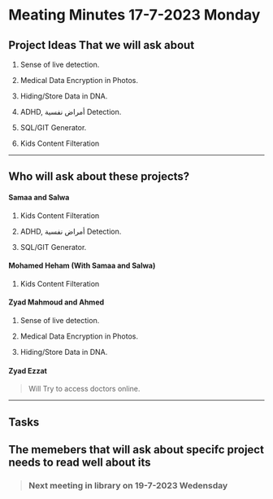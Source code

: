 # Meating Minutes 17-7-2023 Monday

## Project Ideas That we will ask about

1. Sense of live detection.

2. Medical Data Encryption in Photos.

3. Hiding/Store Data in DNA.

4. ADHD, أمراض نفسية Detection.

5. SQL/GIT Generator.

6. Kids Content Filteration

---

## Who will ask about these projects?

#### Samaa and Salwa

1. Kids Content Filteration

2. ADHD, أمراض نفسية Detection.

3. SQL/GIT Generator.

#### Mohamed Heham (With Samaa and Salwa)

1. Kids Content Filteration 


#### Zyad Mahmoud and Ahmed 

1. Sense of live detection.

2. Medical Data Encryption in Photos.

3. Hiding/Store Data in DNA.

#### Zyad Ezzat

> Will Try to access doctors online.

---

## Tasks

## The memebers that will ask about specifc project needs to read well about its 

> ### Next meeting in library on 19-7-2023 Wedensday
